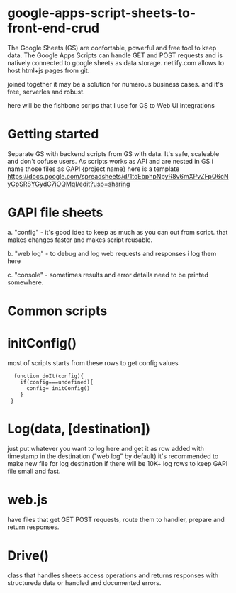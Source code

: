 # google-apps-script-sheets-to-front-end-crud

The Google Sheets (GS) are confortable, powerful and free tool to keep data.
The Google Apps Scripts can handle GET and POST requests and is natively connected to google sheets as data storage.
netlify.com allows to host html+js pages from git.

joined together it may be a solution for numerous business cases.
and it's free, serverles and robust.

here will be the fishbone scrips that I use for GS to Web UI integrations

# Getting started
Separate GS with backend scripts from GS with data. It's safe, scaleable and don't cofuse users.
As scripts works as API and are nested in GS i name those files as GAPI {project name}
here is a template 
https://docs.google.com/spreadsheets/d/1toEbphpNpyR8v6mXPvZFpQ6cNyCpSR8YGydC7iOQMqI/edit?usp=sharing

# GAPI file sheets
a. "config" - it's good idea to keep as much as you can out from script. that makes changes faster and makes script reusable.

b. "web log" - to debug and log web requests and responses i log them here

c. "console" - sometimes results and error detaila need to be printed somewhere.

# Common scripts
# initConfig()
most of scripts starts from these rows to get config values
```
  function doIt(config){  
    if(config===undefined){
      config= initConfig()
    }
 }
 ```

# Log(data, [destination])
just put whatever you want to log here and get it as row added with timestamp in the destination ("web log" by default)
it's recommended to make new file for log destination if there will be 10K+ log rows to keep GAPI file small and fast.

# web.js
have files that get GET POST requests, route them to handler, prepare and return responses.

# Drive()
class that handles sheets access operations and returns responses with structureda data or handled and documented errors.


